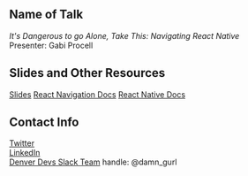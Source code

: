 ## Name of Talk 
_It's Dangerous to go Alone, Take This: Navigating React Native_ <br>
Presenter: Gabi Procell

## Slides and Other Resources
[Slides](https://docs.google.com/presentation/d/1l_0frRFOVpX3BnpcqCBZ2-E7TemKcax11LfQIUY5RFg/edit?usp=sharing)
[React Navigation Docs](https://reactnavigation.org)
[React Native Docs](https://facebook.github.io/react-native/)

## Contact Info
[Twitter](https://twitter.com/gab17ron)<br>
[LinkedIn](https://www.linkedin.com/in/gprocell/)<br>
[Denver Devs Slack Team](https://denverdevs.org/) handle: @damn_gurl
